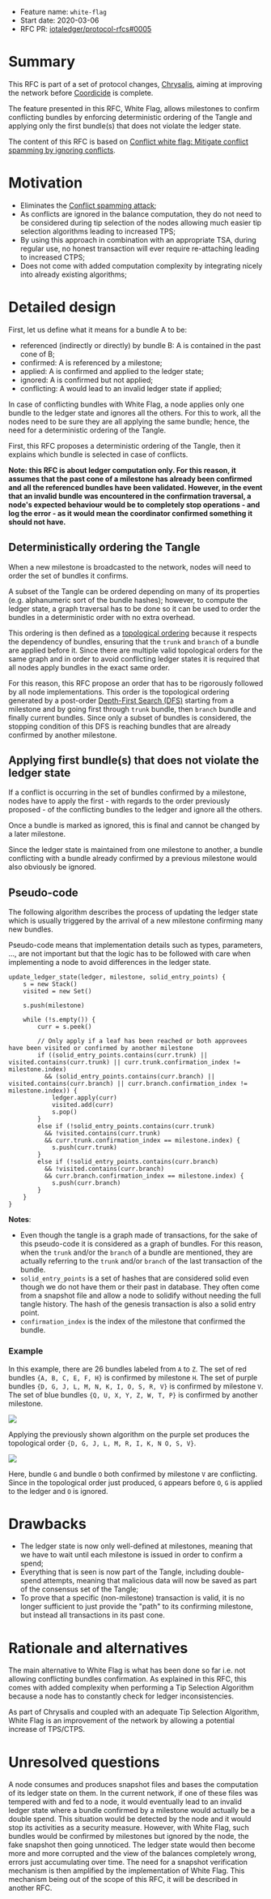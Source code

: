 + Feature name: `white-flag`
+ Start date: 2020-03-06
+ RFC PR: [iotaledger/protocol-rfcs#0005](https://github.com/iotaledger/protocol-rfcs/pull/5)

# Summary

This RFC is part of a set of protocol changes, [Chrysalis](https://roadmap.iota.org/chrysalis), aiming at improving the
network before [Coordicide](https://coordicide.iota.org/) is complete.

The feature presented in this RFC, White Flag, allows milestones to confirm conflicting bundles by enforcing
deterministic ordering of the Tangle and applying only the first bundle(s) that does not violate the ledger state.

The content of this RFC is based on [Conflict white flag: Mitigate conflict spamming by ignoring conflicts](https://iota.cafe/t/conflict-white-flag-mitigate-conflict-spamming-by-ignoring-conflicts/233).

# Motivation

- Eliminates the [Conflict spamming attack](https://iota.cafe/t/conflict-spamming-attack/232);
- As conflicts are ignored in the balance computation, they do not need to be considered during tip selection of the
nodes allowing much easier tip selection algorithms leading to increased TPS;
- By using this approach in combination with an appropriate TSA, during regular use, no honest transaction will ever
require re-attaching leading to increased CTPS;
- Does not come with added computation complexity by integrating nicely into already existing algorithms;

# Detailed design

First, let us define what it means for a bundle A to be:

- referenced (indirectly or directly) by bundle B: A is contained in the past cone of B;
- confirmed: A is referenced by a milestone;
- applied: A is confirmed and applied to the ledger state;
- ignored: A is confirmed but not applied;
- conflicting: A would lead to an invalid ledger state if applied;

In case of conflicting bundles with White Flag, a node applies only one bundle to the ledger state and ignores all the
others. For this to work, all the nodes need to be sure they are all applying the same bundle; hence, the need for a
deterministic ordering of the Tangle.

First, this RFC proposes a deterministic ordering of the Tangle, then it explains which bundle is selected in case of
conflicts.

**Note: this RFC is about ledger computation only. For this reason, it assumes that the past cone of a milestone has
already been confirmed and all the referenced bundles have been validated. However, in the event that an invalid bundle
was encountered in the confirmation traversal, a node's expected behaviour would be to completely stop operations - and
log the error - as it would mean the coordinator confirmed something it should not have.**

## Deterministically ordering the Tangle

When a new milestone is broadcasted to the network, nodes will need to order the set of bundles it confirms.

A subset of the Tangle can be ordered depending on many of its properties (e.g. alphanumeric sort of the bundle hashes);
however, to compute the ledger state, a graph traversal has to be done so it can be used to order the bundles in a
deterministic order with no extra overhead.

This ordering is then defined as a [topological ordering](https://en.wikipedia.org/wiki/Topological_sorting) because
it respects the dependency of bundles, ensuring that the `trunk` and `branch` of a bundle are applied before it. Since
there are multiple valid topological orders for the same graph and in order to avoid conflicting ledger states it is
required that all nodes apply bundles in the exact same order.

For this reason, this RFC propose an order that has to be rigorously followed by all node implementations. This order is
the topological ordering generated by a post-order [Depth-First Search (DFS)](https://en.wikipedia.org/wiki/Depth-first_search)
starting from a milestone and by going first through `trunk` bundle, then `branch` bundle and finally current bundles.
Since only a subset of bundles is considered, the stopping condition of this DFS is reaching bundles that are already
confirmed by another milestone.

## Applying first bundle(s) that does not violate the ledger state

If a conflict is occurring in the set of bundles confirmed by a milestone, nodes have to apply the first - with regards
to the order previously proposed - of the conflicting bundles to the ledger and ignore all the others.

Once a bundle is marked as ignored, this is final and cannot be changed by a later milestone.

Since the ledger state is maintained from one milestone to another, a bundle conflicting with a bundle already confirmed
by a previous milestone would also obviously be ignored.

## Pseudo-code

The following algorithm describes the process of updating the ledger state which is usually triggered by the arrival of
a new milestone confirming many new bundles.

Pseudo-code means that implementation details such as types, parameters, ..., are not important but that the logic has
to be followed with care when implementing a node to avoid differences in the ledger state.

```
update_ledger_state(ledger, milestone, solid_entry_points) {
    s = new Stack()
    visited = new Set()

    s.push(milestone)

    while (!s.empty()) {
        curr = s.peek()

        // Only apply if a leaf has been reached or both approvees have been visited or confirmed by another milestone
        if ((solid_entry_points.contains(curr.trunk) || visited.contains(curr.trunk) || curr.trunk.confirmation_index != milestone.index)
          && (solid_entry_points.contains(curr.branch) || visited.contains(curr.branch) || curr.branch.confirmation_index != milestone.index)) {
            ledger.apply(curr)
            visited.add(curr)
            s.pop()
        }
        else if (!solid_entry_points.contains(curr.trunk)
          && !visited.contains(curr.trunk)
          && curr.trunk.confirmation_index == milestone.index) {
            s.push(curr.trunk)
        }
        else if (!solid_entry_points.contains(curr.branch)
          && !visited.contains(curr.branch)
          && curr.branch.confirmation_index == milestone.index) {
            s.push(curr.branch)
        }
    }
}
```

**Notes**:
- Even though the tangle is a graph made of transactions, for the sake of this pseudo-code it is considered as a graph
of bundles. For this reason, when the `trunk` and/or the `branch` of a bundle are mentioned, they are actually referring
to the `trunk` and/or `branch` of the last transaction of the bundle.
- `solid_entry_points` is a set of hashes that are considered solid even though we do not have them or their past in
database. They often come from a snapshot file and allow a node to solidify without needing the full tangle history.
The hash of the genesis transaction is also a solid entry point.
- `confirmation_index` is the index of the milestone that confirmed the bundle.

### Example

In this example, there are 26 bundles labeled from `A` to `Z`.
The set of red bundles `{A, B, C, E, F, H}` is confirmed by milestone `H`.
The set of purple bundles `{D, G, J, L, M, N, K, I, O, S, R, V}` is confirmed by milestone `V`.
The set of blue bundles `{Q, U, X, Y, Z, W, T, P}` is confirmed by another milestone.

![][Tangle]

Applying the previously shown algorithm on the purple set produces the topological order
`{D, G, J, L, M, R, I, K, N O, S, V}`.

![][Tangle-conflict]

Here, bundle `G` and bundle `O` both confirmed by milestone `V` are conflicting. Since in the topological order just
produced, `G` appears before `O`, `G` is applied to the ledger and `O` is ignored.

# Drawbacks

- The ledger state is now only well-defined at milestones, meaning that we have to wait until each milestone is
issued in order to confirm a spend;
- Everything that is seen is now part of the Tangle, including double-spend attempts, meaning that malicious data will
now be saved as part of the consensus set of the Tangle;
- To prove that a specific (non-milestone) transaction is valid, it is no longer sufficient to just provide the "path"
to its confirming milestone, but instead all transactions in its past cone.

# Rationale and alternatives

The main alternative to White Flag is what has been done so far i.e. not allowing conflicting bundles confirmation.
As explained in this RFC, this comes with added complexity when performing a Tip Selection Algorithm because a node has
to constantly check for ledger inconsistencies.

As part of Chrysalis and coupled with an adequate Tip Selection Algorithm, White Flag is an improvement of the network
by allowing a potential increase of TPS/CTPS.

# Unresolved questions

A node consumes and produces snapshot files and bases the computation of its ledger state on them. In the current
network, if one of these files was tempered with and fed to a node, it would eventually lead to an invalid ledger state
where a bundle confirmed by a milestone would actually be a double spend. This situation would be detected by the node
and it would stop its activities as a security measure. However, with White Flag, such bundles would be confirmed by
milestones but ignored by the node, the fake snapshot then going unnoticed. The ledger state would then become more and
more corrupted and the view of the balances completely wrong, errors just accumulating over time. The need for a
snapshot verification mechanism is then amplified by the implementation of White Flag. This mechanism being out of the
scope of this RFC, it will be described in another RFC.

[Tangle]: img/tangle.svg
[Tangle-conflict]: img/tangle-conflict.svg
